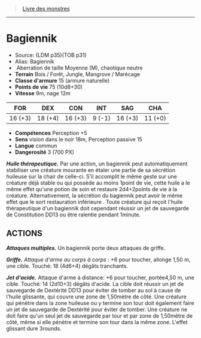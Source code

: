﻿> [Livre des monstres](tome_of_beasts.md)

---

# Bagiennik

- Source: (LDM p35)(TOB p31)
- Alias: Bagiennik
-  Aberration de taille Moyenne (M), chaotique neutre
- **Terrain** Bois / Forêt, Jungle, Mangrove / Marécage
- **Classe d'armure** 15 (armure naturelle)
- **Points de vie** 75 (10d8+30)
- **Vitesse** 9m, nage 12m

|FOR|DEX|CON|INT|SAG|CHA|
|---|---|---|---|---|---|
|16 (+3)|18 (+4)|16 (+3)|9 (-1)|16 (+3)|11 (+0)|

- **Compétences** Perception +5
- **Sens** vision dans le noir 18m, Perception passive 15
- **Langue** commun
- **Dangerosité** 3 (700 PX)

**_Huile thérapeutique._** Par une action, un bagiennik peut automatiquement stabiliser une créature mourante en étaler une partie de sa sécrétion huileuse sur la chair de celle-ci. S'il accomplit le même geste sur une créature déjà stable ou qui possède au moins 1point de vie, cette huile a le même effet qu'une potion de soin et restaure 2d4+2points de vie à la créature. Alternativement, la sécrétion du bagiennik peut avoir le même effet que le sort restauration inférieure . Toute créature qui reçoit l'huile thérapeutique d'un bagiennik doit cependant réussir un jet de sauvegarde de Constitution DD13 ou être ralentie pendant 1minute.

## ACTIONS

**_Attaques multiples._** Un bagiennik porte deux attaques de griffe.

**_Griffe._** _Attaque d'arme au corps à corps :_ +6 pour toucher, allonge 1,50 m, une cible. Touché: 18 (4d6+4) dégâts tranchants.

**_Jet d'acide._** Attaque d'arme à distance: +6 pour toucher, portée4,50 m, une cible. Touché: 14 (2d10+3) dégâts d'acide. La cible doit réussir un jet de sauvegarde de Dextérité DD13 pour éviter de tomber au sol à cause de l'huile glissante, qui couvre une zone de 1,50mètre de côté. Une créature qui pénètre dans la zone huileuse ou y termine son tour doit également faire un jet de sauvegarde de Dextérité pour éviter de tomber. Une créature ne doit faire qu'un seul jet de sauvegarde par tour et par zone de 1,50mètre de côté, même si elle pénètre et termine son tour dans la même zone. L'effet glissant dure 3rounds.

